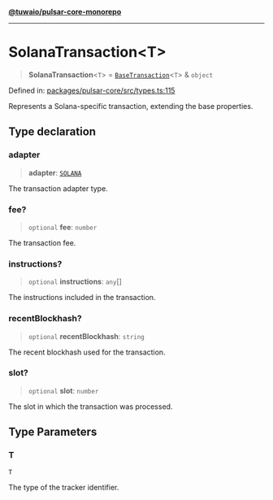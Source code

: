 [**@tuwaio/pulsar-core-monorepo**](../../../README.md)

***

# SolanaTransaction\<T\>

> **SolanaTransaction**\<`T`\> = [`BaseTransaction`](BaseTransaction.md)\<`T`\> & `object`

Defined in: [packages/pulsar-core/src/types.ts:115](https://github.com/TuwaIO/pulsar-core/blob/3c7dfd4bb35a5c5bf0b6bdf4d64b37f2ab5357a0/packages/pulsar-core/src/types.ts#L115)

Represents a Solana-specific transaction, extending the base properties.

## Type declaration

### adapter

> **adapter**: [`SOLANA`](../enumerations/TransactionAdapter.md#solana)

The transaction adapter type.

### fee?

> `optional` **fee**: `number`

The transaction fee.

### instructions?

> `optional` **instructions**: `any`[]

The instructions included in the transaction.

### recentBlockhash?

> `optional` **recentBlockhash**: `string`

The recent blockhash used for the transaction.

### slot?

> `optional` **slot**: `number`

The slot in which the transaction was processed.

## Type Parameters

### T

`T`

The type of the tracker identifier.
